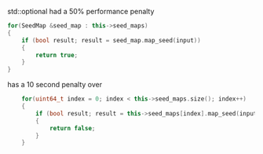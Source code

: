 std::optional had a 50% performance penalty

```cpp
for(SeedMap &seed_map : this->seed_maps)
{
    if (bool result; result = seed_map.map_seed(input))
    {
        return true;
    }
}
```

has a 10 second penalty over

```cpp
    for(uint64_t index = 0; index < this->seed_maps.size(); index++)
    {    
        if (bool result; result = this->seed_maps[index].map_seed(input))
        {
            return false;
        }
    }
```